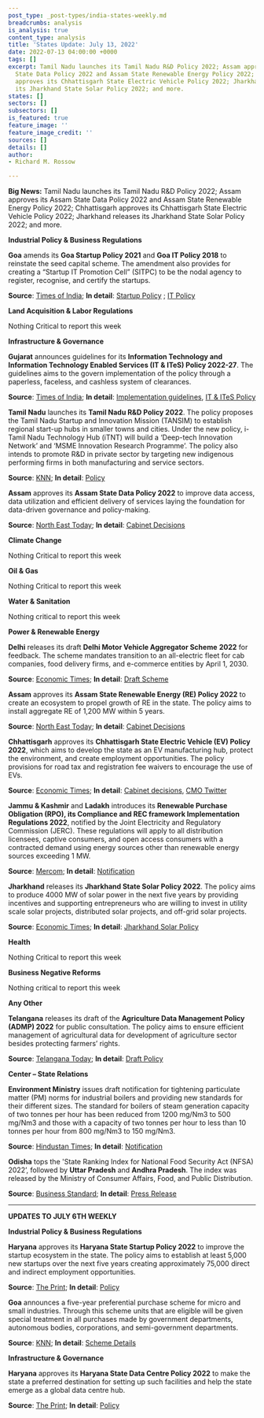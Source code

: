 ```yaml
---
post_type: _post-types/india-states-weekly.md
breadcrumbs: analysis
is_analysis: true
content_type: analysis
title: 'States Update: July 13, 2022'
date: 2022-07-13 04:00:00 +0000
tags: []
excerpt: Tamil Nadu launches its Tamil Nadu R&D Policy 2022; Assam approves its Assam
  State Data Policy 2022 and Assam State Renewable Energy Policy 2022; Chhattisgarh
  approves its Chhattisgarh State Electric Vehicle Policy 2022; Jharkhand releases
  its Jharkhand State Solar Policy 2022; and more.
states: []
sectors: []
subsectors: []
is_featured: true
feature_image: ''
feature_image_credit: ''
sources: []
details: []
author:
- Richard M. Rossow

---
```

**Big News:** Tamil Nadu launches its Tamil Nadu R&D Policy 2022; Assam approves its Assam State Data Policy 2022 and Assam State Renewable Energy Policy 2022; Chhattisgarh approves its Chhattisgarh State Electric Vehicle Policy 2022; Jharkhand releases its Jharkhand State Solar Policy 2022; and more.

**Industrial Policy & Business Regulations**

**Goa** amends its **Goa Startup Policy 2021** and **Goa IT Policy 2018** to reinstate the seed capital scheme. The amendment also provides for creating a “Startup IT Promotion Cell” (SITPC) to be the nodal agency to register, recognise, and certify the startups.

**Source**: [Times of India](https://timesofindia.indiatimes.com/city/goa/cabinet-oks-changesto-startup-it-policies/articleshow/92709233.cms); **In detail**: [Startup Policy](https://www.startup.goa.gov.in/Notification/Goa-Startup-Policy-2021.pdf) ; [IT Policy](https://www.goa.gov.in/wp-content/uploads/2018/07/IT-Policy-2018.pdf)

**Land Acquisition & Labor Regulations**

Nothing Critical to report this week

**Infrastructure & Governance**

**Gujarat** announces guidelines for its **Information Technology and Information Technology Enabled Services (IT & ITeS) Policy 2022-27**. The guidelines aims to the govern implementation of the policy through a paperless, faceless, and cashless system of clearances.

**Source**: [Times of India](https://timesofindia.indiatimes.com/city/ahmedabad/it-ites-policy-guidelines-framed/articleshow/92712893.cms); **In detail**: [Implementation guidelines](https://dstpolicy.gujarat.gov.in/public/assets/itpolicy/document/Implementation-Guidelines_IT_ITeS_Policy_2022-27.pdf), [IT & ITeS Policy](https://gil.gujarat.gov.in/Media/DocumentUpload/IT%20POLICY-FInal-2022.pdf)

**Tamil Nadu** launches its **Tamil Nadu R&D Policy 2022**. The policy proposes the Tamil Nadu Startup and Innovation Mission (TANSIM) to establish regional start-up hubs in smaller towns and cities. Under the new policy, i-Tamil Nadu Technology Hub (iTNT) will build a ‘Deep-tech Innovation Network’ and ‘MSME Innovation Research Programme’. The policy also intends to promote R&D in private sector by targeting new indigenous performing firms in both manufacturing and service sectors.

**Source**: [KNN](https://knnindia.co.in/news/newsdetails/state/tn-rd-policy-2022-proposes-start-up-hubs-in-smaller-towns-cities); **In detail**: [Policy](https://investingintamilnadu.com/DIGIGOV/StaticAttachment?AttachmentFileName=/pdf/poli_noti/Tamil%20Nadu%20RandD%20Policy%202022.pdf)

**Assam** approves its **Assam State Data Policy 2022** to improve data access, data utilization and efficient delivery of services laying the foundation for data-driven governance and policy-making.

**Source**: [North East Today](https://www.northeasttoday.in/2022/07/06/assam-state-data-policy-2022-approved-for-data-driven-governance-check-out-key-cabinet-decisions/); **In detail**: [Cabinet Decisions](https://cm.assam.gov.in/asm/cabinet-decisions-details?articleId=250355)

**Climate Change**

Nothing Critical to report this week

**Oil & Gas**

Nothing Critical to report this week

**Water & Sanitation**

Nothing critical to report this week

**Power & Renewable Energy**

**Delhi** releases its draft **Delhi Motor Vehicle Aggregator Scheme** **2022** for feedback. The scheme mandates transition to an all-electric fleet for cab companies, food delivery firms, and e-commerce entities by April 1, 2030.

**Source**: [Economic Times](https://energy.economictimes.indiatimes.com/news/power/delhi-draft-policy-for-cab-aggregators-food-delivery-firms-mandates-transition-to-all-electric-vehicles-by-april-1-2030/92695189); **In detail**: [Draft Scheme](https://ev.delhi.gov.in/files/Aggregator%20Scheme_July_2022.pdf)

**Assam** approves its **Assam State Renewable Energy (RE) Policy 2022** to create an ecosystem to propel growth of RE in the state. The policy aims to install aggregate RE of 1,200 MW within 5 years.

**Source**: [North East Today](https://www.northeasttoday.in/2022/07/06/assam-state-data-policy-2022-approved-for-data-driven-governance-check-out-key-cabinet-decisions/); **In detail**: [Cabinet Decisions](https://cm.assam.gov.in/asm/cabinet-decisions-details?articleId=250355)

**Chhattisgarh** approves its **Chhattisgarh State Electric Vehicle (EV) Policy 2022**, which aims to develop the state as an EV manufacturing hub, protect the environment, and create employment opportunities. The policy provisions for road tax and registration fee waivers to encourage the use of EVs.

**Source**: [Economic Times](https://energy.economictimes.indiatimes.com/news/power/chhattisgarh-govt-approves-electric-vehicle-policy-aims-to-develop-state-as-manufacturing-hub/92736433); **In detail**: [Cabinet decisions](https://dprcg.gov.in/post/1657203113/Raipur_:_Cabinet_Meeting), [CMO Twitter](https://twitter.com/ChhattisgarhCMO/status/1545081938112757761)

**Jammu & Kashmir** and **Ladakh** introduces its **Renewable Purchase Obligation (RPO), its Compliance and REC framework Implementation Regulations 2022**, notified by the Joint Electricity and Regulatory Commission (JERC). These regulations will apply to all distribution licensees, captive consumers, and open access consumers with a contracted demand using energy sources other than renewable energy sources exceeding 1 MW.

**Source**: [Mercom](https://mercomindia.com/renewable-power-obligation-targets-jammu-kashmir-ladakh/); **In detail**: [Notification](https://egazette.nic.in/WriteReadData/2022/237179.pdf)

**Jharkhand** releases its **Jharkhand State Solar Policy 2022**. The policy aims to produce 4000 MW of solar power in the next five years by providing incentives and supporting entrepreneurs who are willing to invest in utility scale solar projects, distributed solar projects, and off-grid solar projects.

**Source**: [Economic Times](https://energy.economictimes.indiatimes.com/news/renewable/new-solar-policy-to-light-up-more-villages-hemant-soren/92712727); **In detail**: [Jharkhand Solar Policy](https://www.jreda.com/upload_files/Jharkhand-State-Solar-Policy-2022.pdf)

**Health**

Nothing Critical to report this week

**Business Negative Reforms**

Nothing critical to report this week

**Any Other**

**Telangana** releases its draft of the **Agriculture Data Management Policy (ADMP) 2022** for public consultation. The policy aims to ensure efficient management of agricultural data for development of agriculture sector besides protecting farmers’ rights.

**Source**: [Telangana Today](https://telanganatoday.com/telangana-draft-of-agriculture-data-management-policy-2022-released); **In detail**: [Draft Policy](https://invest.telangana.gov.in/wp-content/uploads/2022/07/Draft-Telangana-Agriculture-Data-Management-Policy-2022-vEnglish.pdf)

**Center – State Relations**

**Environment Ministry** issues draft notification for tightening particulate matter (PM) norms for industrial boilers and providing new standards for their different sizes. The standard for boilers of steam generation capacity of two tonnes per hour has been reduced from 1200 mg/Nm3 to 500 mg/Nm3 and those with a capacity of two tonnes per hour to less than 10 tonnes per hour from 800 mg/Nm3 to 150 mg/Nm3.

**Source**: [Hindustan Times](https://www.hindustantimes.com/india-news/emission-norms-for-industrial-boilers-to-be-tightened-101657075924823.html); **In detail**: [Notification](https://moef.gov.in/wp-content/uploads/2022/07/scan_1.pdf)

**Odisha** tops the 'State Ranking Index for National Food Security Act (NFSA) 2022’, followed by **Uttar Pradesh** and **Andhra Pradesh**. The index was released by the Ministry of Consumer Affairs, Food, and Public Distribution.

**Source**: [Business Standard](https://www.business-standard.com/article/economy-policy/odisha-tops-state-ranking-for-implementation-of-national-food-security-act-122070500562_1.html); **In detail**: [Press Release](https://www.pib.gov.in/PressReleasePage.aspx?PRID=1839388)

***

**UPDATES TO JULY 6TH WEEKLY**

**Industrial Policy & Business Regulations**

**Haryana** approves its **Haryana State Startup Policy 2022** to improve the startup ecosystem in the state. The policy aims to establish at least 5,000 new startups over the next five years creating approximately 75,000 direct and indirect employment opportunities.

**Source**: [The Print](https://theprint.in/economy/haryana-cabinet-approves-startup-and-data-centre-policies/1014871/); **In detail**: [Policy](https://cdnbbsr.s3waas.gov.in/s35352696a9ca3397beb79f116f3a33991/uploads/2022/07/2022071121.pdf)

**Goa** announces a five-year preferential purchase scheme for micro and small industries. Through this scheme units that are eligible will be given special treatment in all purchases made by government departments, autonomous bodies, corporations, and semi-government departments.

**Source**: [KNN](https://knnindia.co.in/news/newsdetails/state/goa-notifies-preferential-purchase-scheme-for-msmes); **In detail**: [Scheme Details](https://goaprintingpress.gov.in/downloads/2223/2223-13-SI-OG-0.pdf)

**Infrastructure & Governance**

**Haryana** approves its **Haryana State Data Centre Policy 2022** to make the state a preferred destination for setting up such facilities and help the state emerge as a global data centre hub.

**Source**: [The Print](https://theprint.in/economy/haryana-cabinet-approves-startup-and-data-centre-policies/1014871/); **In detail**: [Policy](https://cdnbbsr.s3waas.gov.in/s35352696a9ca3397beb79f116f3a33991/uploads/2022/07/2022071110.pdf)